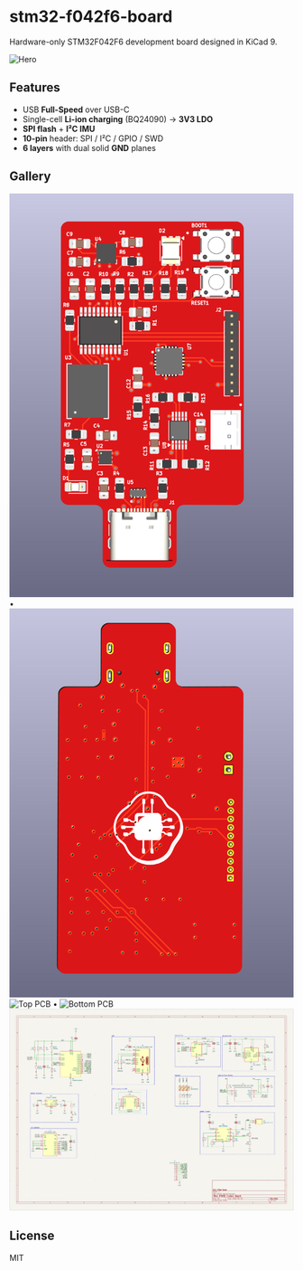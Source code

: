 # stm32-f042f6-board
Hardware-only STM32F042F6 development board designed in KiCad 9.

![Hero](docs/img/3d_hero.png)

## Features
- USB **Full-Speed** over USB-C
- Single-cell **Li-ion charging** (BQ24090) → **3V3 LDO**
- **SPI flash** + **I²C IMU**
- **10-pin** header: SPI / I²C / GPIO / SWD
- **6 layers** with dual solid **GND** planes

## Gallery
![Top 3D](/img/Board_3d_Top.png) • ![Bottom 3D](/img/Board_3d_Bottom.png)  
![Top PCB](docs/img/pcb_top.png) • ![Bottom PCB](docs/img/pcb_bottom.png)  
![Schematic](/img/Schematic.png)

## License
MIT
